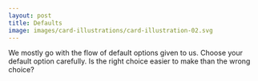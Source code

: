 ```yaml
---
layout: post
title: Defaults
image: images/card-illustrations/card-illustration-02.svg
---
```


We mostly go with the flow of default options given to us. 
Choose your default option carefully.
Is the right choice easier to make than the wrong choice?